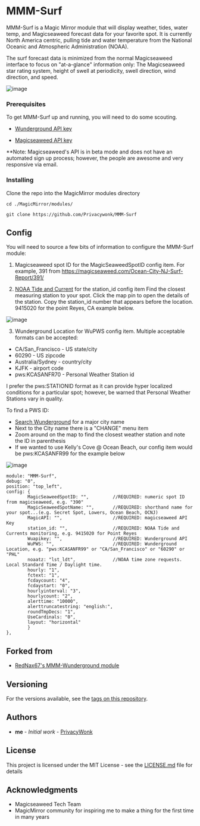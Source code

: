 # MMM-Surf

MMM-Surf is a Magic Mirror module that will display weather, tides, water temp, and Magicseaweed forecast data for your favorite spot. It is currently North America centric, pulling tide and water temperature from the National Oceanic and Atmospheric Administration (NOAA). 

The surf forecast data is minimized from the normal Magicseaweed interface to focus on "at-a-glance" information only: The Magicseaweed star rating system, height of swell at periodicity, swell direction, wind direction, and speed.

![image](https://user-images.githubusercontent.com/9799911/33578067-3ad71328-d913-11e7-9dd7-16fb05e8f91c.png)


### Prerequisites

To get MMM-Surf up and running, you will need to do some scouting.


* [Wunderground API key](https://www.wunderground.com/weather/api/d/pricing.html)

* [Magicseaweed API key](https://magicseaweed.com/developer/api)

**Note: Magicseaweed's API is in beta mode and does not have an automated sign up process; however, the people are awesome and very responsive via email.

### Installing

Clone the repo into the MagicMirror modules directory

```
cd ./MagicMirror/modules/
```
```
git clone https://github.com/Privacywonk/MMM-Surf
```

## Config 
You will need to source a few bits of information to configure the MMM-Surf module:
1. Magicseaweed spot ID for the MagicSeaweedSpotID config item. For example, 391 from https://magicseaweed.com/Ocean-City-NJ-Surf-Report/391/

2. [NOAA Tide and Current](https://tidesandcurrents.noaa.gov) for the station_id config item
Find the closest measuring station to your spot. Click the map pin to open the details of the station. Copy the station_id number that appears before the location. 9415020 for the point Reyes, CA example below.

![image](https://user-images.githubusercontent.com/9799911/33579008-504e3b70-d916-11e7-9911-679720264106.png)

3. Wunderground Location for WuPWS config item. Multiple acceptable formats can be accepted:
* CA/San_Francisco - US state/city	
* 60290 - US zipcode
* Australia/Sydney - country/city
* KJFK - airport code
* pws:KCASANFR70 - Personal Weather Station id

I prefer the pws:STATIONID format as it can provide hyper localized conditions for a particular spot; however, be warned that Personal Weather Stations vary in quality. 

To find a PWS ID:
* [Search Wunderground](https://www.wunderground.com/) for a major city name
* Next to the City name there is a "CHANGE" menu item
* Zoom around on the map to find the closest weather station and note the ID in parenthesis
* If we wanted to use Kelly's Cove @ Ocean Beach, our config item would be pws:KCASANFR99 for the example below


![image](https://user-images.githubusercontent.com/9799911/33579383-a7cc39d2-d917-11e7-8133-4de5b43f9833.png)


```
module: "MMM-Surf",
debug: "0",
position: "top_left",
config: {
        MagicSeaweedSpotID: "",         //REQUIRED: numeric spot ID from magicseaweed, e.g. "390"
        MagicSeaweedSpotName: "",       //REQUIRED: shorthand name for your spot...(e.g. Secret Spot, Lowers, Ocean Beach, OCNJ)
        MagicAPI: "",                   //REQUIRED: magicseaweed API Key
        station_id: "",                 //REQUIRED: NOAA Tide and Currents monitoring, e.g. 9415020 for Point Reyes
        Wuapikey: "",                   //REQUIRED: Wunderground API
        WuPWS: "",                      //REQUIRED: Wunderground Location, e.g. "pws:KCASANFR99" or "CA/San_Francisco" or "60290" or "PHL"
        noaatz: "lst_ldt",              //NOAA time zone requests. Local Standard Time / Daylight time.
        hourly: "1",
        fctext: "1",
        fcdaycount: "4",
        fcdaystart: "0",
        hourlyinterval: "3",
        hourlycount: "2",
        alerttime: "10000",
        alerttruncatestring: "english:",
        roundTmpDecs: "1",
        UseCardinals: "0",
        layout: "horizontal"
        }
},
```

## Forked from 

* [RedNax67's MMM-Wunderground module](https://github.com/RedNax67/MMM-WunderGround) 

## Versioning

For the versions available, see the [tags on this repository](https://github.com/Privacywonk/MMM-Surf/tags). 

## Authors

* **me** - *Initial work* - [PrivacyWonk](https://github.com/PrivacyWonk)

## License

This project is licensed under the MIT License - see the [LICENSE.md](LICENSE.md) file for details

## Acknowledgments

* Magicseaweed Tech Team 
* MagicMirror community for inspiring me to make a thing for the first time in many years

